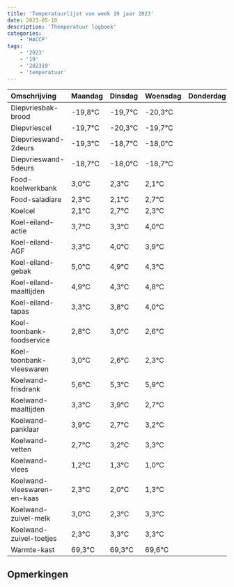 ```yaml
---
title: 'Temperatuurlijst van week 19 jaar 2023'
date: 2023-05-10
description: 'Themperatuur logboek'
categories:
    - 'HACCP'
tags:
    - '2023'
    - '19'
    - '202319'
    - 'temperatuur'
---
```

|Omschrijving|Maandag|Dinsdag|Woensdag|Donderdag|Vrijdag|Zaterdag|Zondag|
|:---|:---|:---|:---|:---|:---|:---|:---|
|Diepvriesbak-brood|-19,8°C|-19,7°C|-20,3°C| | | | |
|Diepvriescel|-19,7°C|-20,3°C|-19,7°C| | | | |
|Diepvrieswand-2deurs|-19,3°C|-18,7°C|-18,0°C| | | | |
|Diepvrieswand-5deurs|-18,7°C|-18,0°C|-18,7°C| | | | |
|Food-koelwerkbank|3,0°C|2,3°C|2,1°C| | | | |
|Food-saladiare|2,3°C|2,1°C|2,7°C| | | | |
|Koelcel|2,1°C|2,7°C|2,3°C| | | | |
|Koel-eiland-actie|3,7°C|3,3°C|4,0°C| | | | |
|Koel-eiland-AGF|3,3°C|4,0°C|3,9°C| | | | |
|Koel-eiland-gebak|5,0°C|4,9°C|4,3°C| | | | |
|Koel-eiland-maaltijden|4,9°C|4,3°C|4,8°C| | | | |
|Koel-eiland-tapas|3,3°C|3,8°C|4,0°C| | | | |
|Koel-toonbank-foodservice|2,8°C|3,0°C|2,6°C| | | | |
|Koel-toonbank-vleeswaren|3,0°C|2,6°C|2,3°C| | | | |
|Koelwand-frisdrank|5,6°C|5,3°C|5,9°C| | | | |
|Koelwand-maaltijden|3,3°C|3,9°C|2,7°C| | | | |
|Koelwand-panklaar|3,9°C|2,7°C|3,2°C| | | | |
|Koelwand-vetten|2,7°C|3,2°C|3,3°C| | | | |
|Koelwand-vlees|1,2°C|1,3°C|1,0°C| | | | |
|Koelwand-vleeswaren-en-kaas|2,3°C|2,0°C|1,3°C| | | | |
|Koelwand-zuivel-melk|3,0°C|2,3°C|3,3°C| | | | |
|Koelwand-zuivel-toetjes|2,3°C|3,3°C|3,3°C| | | | |
|Warmte-kast|69,3°C|69,3°C|69,6°C| | | | |

## Opmerkingen


